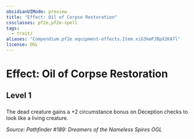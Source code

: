 ```yaml
---
obsidianUIMode: preview
title: "Effect: Oil of Corpse Restoration"
cssclasses: pf2e,pf2e-spell
tags:
  - trait/
aliases: "Compendium.pf2e.equipment-effects.Item.xiG3kmPJBpX2KA7l"
license: OGL
---
```

# Effect: Oil of Corpse Restoration
## Level 1
### 






The dead creature gains a +2 circumstance bonus on Deception checks to look like a living creature.

*Source: Pathfinder #189: Dreamers of the Nameless Spires*
*OGL*
